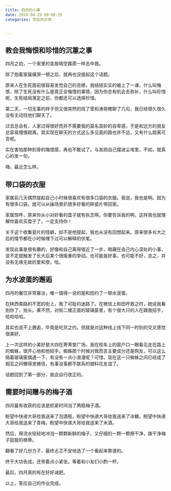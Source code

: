 ```yaml
---
title: 四月的小事
date: 2018-04-29 00:00:35
categories: 现在的日常


---
```


## 教会我悔恨和珍惜的沉重之事

四月之初，一个家里的变故晴空霹雳一样击中我。

除了抱着家属痛哭一顿之后，就再也没提起这个话题。

原来人在生死面前很容易发觉自己的丑陋，我结结实实的被上了一课，什么叫悔恨，除了生死没有什么是真正会悔恨的事情，因为你总有机会去弥补，什么叫珍惜呢，生死结局落定之前，你都还可以选择珍惜。

第二天，一切无事的样子但又很突然的找了莹和涛哥瞎聊了几句，我已经很久很久没有主动找他们聊天了。

过去总会有，人家过得很好而并不需要我的莫名其妙的自卑感，于是和远方的朋友总容易慢慢疏离。其实现在聊天的方式这么多见面的路也并不远，又有什么距离可言呢。

实在害怕那种刻骨的悔恨感，再也不敢试了。与其把自己摆进尘埃里，不如，就真心的发一句。

嗨，最近怎么样。



## 带口袋的衣服

家属前几天偶然提起自己小时候很喜欢有很多口袋的衣服。我说，我也是啊。因为有很多口袋，就可以从操场里扒很多好看的碎瓷片带回家。

家属惊呼，原来你从小对好看的盘子就有执念啊，你要告诉我的啊，这样我也就理解你喜欢买盘子了，一定支持你！

关于这个收集瓷片的怪癖，如不是他提起，我也从没有回想起来。原来很多长大之后的情节都在小时候埋下过可以解释的伏笔。

发现此事是很有趣的，好像和自己离得很近了一步，暗藏在自己内心深处的小事，说不定就触发了长大后某个很隆重的举动。也可能是好事，也可能不好，总之，并没有无缘无故的爱和恨，哈。



## 为水波蛋的邂逅

四月的餐饮非常寡淡，唯一值得一说的是和田约了一顿水波蛋。

在陕西南路的不宽的街上，我了可耻的迷路了。在微信上和田呼救之时，她说我看到你了，抬头。果不然，对街二楼正面的玻璃窗里，有个很大只的人在跟我招手，哈哈哈哈。

其实也说不上邂逅，毕竟是吃货之约。但就是对这种线上线下同一时刻的交叉感觉很美好。

上一次这样的小美好是大四在菁菁堂广场，我在校车上的窗户口一眼看见走在路上的蜘蛛，很开心地和他招手。蜘蛛那个时候对我而言主要成分还是网友，可以这么隔着玻璃窗偶遇一下，有没有一点小浪漫呢？可惜，现在这一只蜘蛛之间已经成了相互之间懒得发微信，有事没事都不联系的塑料花友谊了。

话题回到了第一部分，我会自行改正的。



## 需要时间赠与的梅子酒

四月最有收获的应该是抓紧时间泡了两瓶梅子酒。

盼望中快递大哥给我送来了泡酒瓶，盼望中快递大哥给我送来了冰糖，盼望中快递大哥给我送来了青梅，盼望中快递大哥给我送来了米酒。

然后，用流水轻轻地冲泡一颗颗新鲜的梅子，又仔细的一颗一颗擦干净，拨干净梅子屁股的根蒂。

翻看了好几份方子，最终忐忑不安地选了一个看起来靠谱的。

终于大功告成，还带着点小紧张。等着和小友们小酌一杯。

最后，四月真的有在好好减肥。



以上，答应自己的作业完成。